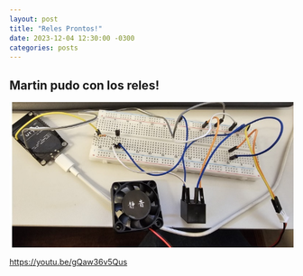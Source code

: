 ```yaml
---
layout: post
title: "Reles Prontos!"
date: 2023-12-04 12:30:00 -0300
categories: posts
---
```


Martin pudo con los reles!
-

![Reles](https://github.com/SisCom-PI2-2023-2/proyecto-plant-o-matic/blob/main/docs/assets/Rele.jpg)

https://youtu.be/gQaw36v5Qus


